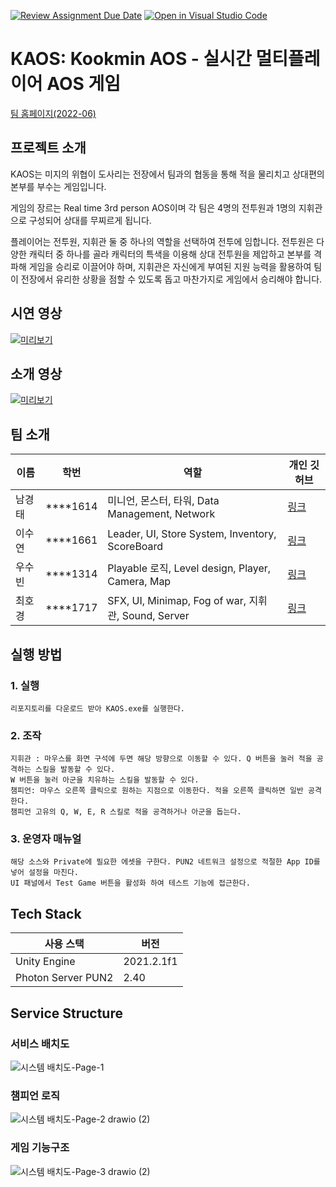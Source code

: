 [![Review Assignment Due Date](https://classroom.github.com/assets/deadline-readme-button-22041afd0340ce965d47ae6ef1cefeee28c7c493a6346c4f15d667ab976d596c.svg)](https://classroom.github.com/a/E--3axVr)
[![Open in Visual Studio Code](https://classroom.github.com/assets/open-in-vscode-2e0aaae1b6195c2367325f4f02e2d04e9abb55f0b24a779b69b11b9e10269abc.svg)](https://classroom.github.com/online_ide?assignment_repo_id=7071073&assignment_repo_type=AssignmentRepo)
# KAOS: Kookmin AOS - 실시간 멀티플레이어 AOS 게임

[팀 홈페이지(2022-06)](https://kookmin-sw.github.io/capstone-2022-06/)

## 프로젝트 소개

KAOS는 미지의 위협이 도사리는 전장에서 팀과의 협동을 통해 적을 물리치고 상대편의 본부를 부수는 게임입니다.

게임의 장르는 Real time 3rd person AOS이며 각 팀은 4명의 전투원과 1명의 지휘관으로 구성되어 상대를 무찌르게 됩니다.

플레이어는 전투원, 지휘관 둘 중 하나의 역할을 선택하여 전투에 임합니다. 전투원은 다양한 캐릭터 중 하나를 골라 캐릭터의 특색을 이용해 상대 전투원을 제압하고 본부를 격파해 게임을 승리로 이끌어야 하며, 지휘관은 자신에게 부여된 지원 능력을 활용하여 팀이 전장에서 유리한 상황을 점할 수 있도록 돕고 마찬가지로 게임에서 승리해야 합니다.

## 시연 영상
[![미리보기](https://img.youtube.com/vi/m6UGTNKuGWw/0.jpg)](https://youtu.be/m6UGTNKuGWw)

## 소개 영상

[![미리보기](https://img.youtube.com/vi/N5zG3Yk2-gw/0.jpg)](https://youtu.be/N5zG3Yk2-gw)

## 팀 소개

|이름|학번|역할|개인 깃허브|
|-|-|-|-|
|남경태|****1614|미니언, 몬스터, 타워, Data Management, Network |[링크](https://github.com/namgyeongtae)|
|이수연|****1661|Leader, UI, Store System, Inventory, ScoreBoard|[링크](https://github.com/2Baekgu)|
|우수빈|****1314|Playable 로직, Level design, Player, Camera, Map|[링크](https://github.com/wsb8618)|
|최호경|****1717|SFX, UI, Minimap, Fog of war, 지휘관, Sound, Server|[링크](https://github.com/nicotina04)|

## 실행 방법

### 1. 실행

    리포지토리를 다운로드 받아 KAOS.exe를 실행한다.
    
### 2. 조작

    지휘관 : 마우스를 화면 구석에 두면 해당 방향으로 이동할 수 있다. Q 버튼을 눌러 적을 공격하는 스킬을 발동할 수 있다. 
    W 버튼을 눌러 아군을 치유하는 스킬을 발동할 수 있다.
    챔피언: 마우스 오른쪽 클릭으로 원하는 지점으로 이동한다. 적을 오른쪽 클릭하면 일반 공격한다.
    챔피언 고유의 Q, W, E, R 스킬로 적을 공격하거나 아군을 돕는다.

### 3. 운영자 매뉴얼

    해당 소스와 Private에 필요한 에셋을 구한다. PUN2 네트워크 설정으로 적절한 App ID를 넣어 설정을 마친다.
    UI 패널에서 Test Game 버튼을 활성화 하여 테스트 기능에 접근한다.

## Tech Stack

|사용 스택|버전|
|-|-|
|Unity Engine|2021.2.1f1|
|Photon Server PUN2|2.40|

## Service Structure

### 서비스 배치도

![시스템 배치도-Page-1](https://user-images.githubusercontent.com/83545351/169989747-23ac273c-7383-45f8-b185-d00ee6cc0d38.png)

### 챔피언 로직

![시스템 배치도-Page-2 drawio (2)](https://user-images.githubusercontent.com/83545351/169989602-e7c6c569-75a0-4a00-b7d0-fedcf8199519.png)

### 게임 기능구조

![시스템 배치도-Page-3 drawio (2)](https://user-images.githubusercontent.com/83545351/169989377-dba0db2f-5596-4d34-b497-6d3ab7d7d8fe.png)